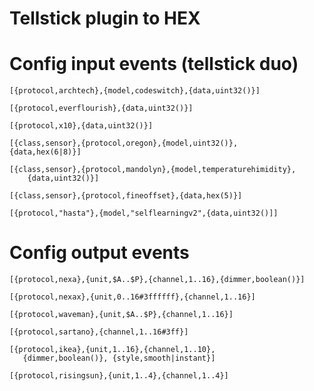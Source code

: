 Tellstick plugin to HEX
=======================


# Config input events (tellstick duo)

    [{protocol,archtech},{model,codeswitch},{data,uint32()}]

    [{protocol,everflourish},{data,uint32()}]

    [{protocol,x10},{data,uint32()}]

    [{class,sensor},{protocol,oregon},{model,uint32()},
	{data,hex(6|8)}]

    [{class,sensor},{protocol,mandolyn},{model,temperaturehimidity},
        {data,uint32()}]

    [{class,sensor},{protocol,fineoffset},{data,hex(5)}]

    [{protocol,"hasta"},{model,"selflearningv2",{data,uint32()]]


# Config output events

    [{protocol,nexa},{unit,$A..$P},{channel,1..16},{dimmer,boolean()}]

    [{protocol,nexax},{unit,0..16#3ffffff},{channel,1..16}]

    [{protocol,waveman},{unit,$A..$P},{channel,1..16}]

    [{protocol,sartano},{channel,1..16#3ff}]

    [{protocol,ikea},{unit,1..16},{channel,1..10},
       {dimmer,boolean()}, {style,smooth|instant}]

    [{protocol,risingsun},{unit,1..4},{channel,1..4}]
